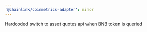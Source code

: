 ```yaml
---
'@chainlink/coinmetrics-adapter': minor
---
```


Hardcoded switch to asset quotes api when BNB token is queried
